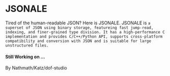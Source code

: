 # JSONALE
Tired of the human-readable JSON? Here is JSONALE.
JSONALE is `a superset of JSON using binary storage, featureing fast jump-read, indexing, and finer-grained type division. It has a high-performance C implementation and provides C/C++/Python API, supports cross-platform compatibility and conversion with JSON and is suitable for large unstructured files.`

#### Still Working on ...

By Nathmath/Katz/dof-studio
